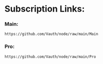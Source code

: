 # Subscription Links:

### Main:
```html
https://github.com/Vauth/node/raw/main/Main
```

### Pro:
```html
https://github.com/Vauth/node/raw/main/Pro
```
